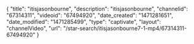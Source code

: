 {
    "title": "itisjasonbourne",
    "description": "itisjasonbourne",
    "channelid": "67314311",
    "videoid": "67494920",
    "date_created": "1471281651",
    "date_modified": "1471285499",
    "type": "captivate",
    "layout": "channelVideo",
    "url": "\/star-search\/itisjasonbourne7-1-mp4\/67314311-67494920"
}